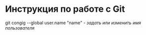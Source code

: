 # Инструкция по работе с Git
git congig --global user.name "name" - *задать или изменить имя пользователя*

